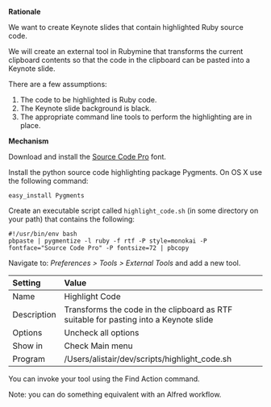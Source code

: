 **Rationale**

We want to create Keynote slides that contain highlighted Ruby source code.

We will create an external tool in Rubymine that transforms the current clipboard contents so that the
code in the clipboard can be pasted into a Keynote slide.

There are a few assumptions:

1. The code to be highlighted is Ruby code.
1. The Keynote slide background is black.
1. The appropriate command line tools to perform the highlighting are in place. 
 
**Mechanism**

Download and install the [Source Code Pro](https://github.com/adobe-fonts/source-code-pro) font.

Install the python source code highlighting package Pygments. On OS X use the following command:

````
easy_install Pygments
````

Create an executable script called ```highlight_code.sh``` (in some directory on your path) that contains the following:

````
#!/usr/bin/env bash
pbpaste | pygmentize -l ruby -f rtf -P style=monokai -P fontface="Source Code Pro" -P fontsize=72 | pbcopy
````

Navigate to: _Preferences > Tools > External Tools_ and add a new tool.

Setting     | Value
:------     | :----
Name        | Highlight Code
Description | Transforms the code in the clipboard as RTF suitable for pasting into a Keynote slide
Options     | Uncheck all options
Show in     | Check Main menu
Program     | /Users/alistair/dev/scripts/highlight_code.sh

You can invoke your tool using the Find Action command.

Note: you can do something equivalent with an Alfred workflow.
